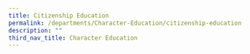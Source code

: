 ```yaml
---
title: Citizenship Education
permalink: /departments/Character-Education/citizenship-education
description: ""
third_nav_title: Character Education
---
```

